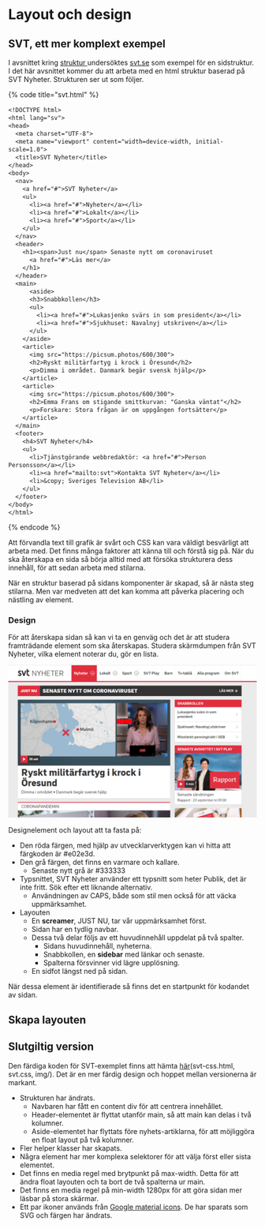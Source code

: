 # Layout och design

## SVT, ett mer komplext exempel

I avsnittet kring [struktur ](../html/struktur.md)undersöktes [svt.se](https://svt.se) som exempel för en sidstruktur. I det här avsnittet kommer du att arbeta med en html struktur baserad på SVT Nyheter. Strukturen ser ut som följer.

{% code title="svt.html" %}
```markup
<!DOCTYPE html>
<html lang="sv">
<head>
  <meta charset="UTF-8">
  <meta name="viewport" content="width=device-width, initial-scale=1.0">
  <title>SVT Nyheter</title>
</head>
<body>
  <nav>
    <a href="#">SVT Nyheter</a>
    <ul>
      <li><a href="#">Nyheter</a></li>
      <li><a href="#">Lokalt</a></li>
      <li><a href="#">Sport</a></li>
    </ul>
  </nav>
  <header>
    <h1><span>Just nu</span> Senaste nytt om coronaviruset
      <a href="#">Läs mer</a>
    </h1>
  </header>
  <main>
      <aside>
      <h3>Snabbkollen</h3>
      <ul>
        <li><a href="#">Lukasjenko svärs in som president</a></li>
        <li><a href="#">Sjukhuset: Navalnyj utskriven</a></li>
      </ul>
    </aside>
    <article>
      <img src="https://picsum.photos/600/300">
      <h2>Ryskt militärfartyg i krock i Öresund</h2>
      <p>Dimma i området. Danmark begär svensk hjälp</p>
    </article>
    <article>
      <img src="https://picsum.photos/600/300">
      <h2>Emma Frans om stigande smittkurvan: "Ganska väntat"</h2>
      <p>Forskare: Stora frågan är om uppgången fortsätter</p>
    </article>
  </main>
  <footer>
    <h4>SVT Nyheter</h4>
    <ul>
      <li>Tjänstgörande webbredaktör: <a href="#">Person Personsson</a></li>
      <li><a href="mailto:svt">Kontakta SVT Nyheter</a></li>
      <li>&copy; Sveriges Television AB</li>
    </ul>
  </footer>
</body>
</html>
```
{% endcode %}

Att förvandla text till grafik är svårt och CSS kan vara väldigt besvärligt att arbeta med. Det finns många faktorer att känna till och förstå sig på.  När du ska återskapa en sida så börja alltid med att försöka strukturera dess innehåll, för att sedan arbeta med stilarna.

När en struktur baserad på sidans komponenter är skapad, så är nästa steg stilarna. Men var medveten att det kan komma att påverka placering och nästling av element.

### Design

För att återskapa sidan så kan vi ta en genväg och det är att studera framträdande element som ska återskapas. Studera skärmdumpen från SVT Nyheter, vilka element noterar du, gör en lista.

![svt.se fr&#xE5;n September 2020](../.gitbook/assets/svt.png)

Designelement och layout att ta fasta på:

* Den röda färgen, med hjälp av utvecklarverktygen kan vi hitta att färgkoden är \#e02e3d.
* Den grå färgen, det finns en varmare och kallare.
  * Senaste nytt grå är \#333333
* Typsnittet, SVT Nyheter använder ett typsnitt som heter Publik, det är inte fritt. Sök efter ett liknande alternativ.
  * Användningen av CAPS, både som stil men också för att väcka uppmärksamhet.
* Layouten
  * En **screamer**, JUST NU, tar vår uppmärksamhet först.
  * Sidan har en tydlig navbar.
  * Dessa två delar följs av ett huvudinnehåll uppdelat på två spalter.
    * Sidans huvudinnehåll, nyheterna.
    * Snabbkollen, en **sidebar** med länkar och senaste.
    * Spalterna försvinner vid lägre upplösning.
  * En sidfot längst ned på sidan.

När dessa element är identifierade så finns det en startpunkt för kodandet av sidan.

## Skapa layouten



## Slutgiltig version

Den färdiga koden för SVT-exemplet finns att hämta [här](https://github.com/jensnti/Webbutveckling/tree/master/exempel)\(svt-css.html, svt.css, img/\). Det är en mer färdig design och hoppet mellan versionerna är markant.

* Strukturen har ändrats.
  * Navbaren har fått en content div för att centrera innehållet.
  * Header-elementet är flyttat utanför main, så att main kan delas i två kolumner.
  * Aside-elementet har flyttats före nyhets-artiklarna, för att möjliggöra en float layout på två kolumner.
* Fler helper klasser har skapats.
* Några element har mer komplexa selektorer för att välja först eller sista elementet.
* Det finns en media regel med brytpunkt på max-width. Detta för att ändra float layouten och ta bort de två spalterna ur main.
* Det finns en media regel på min-width 1280px för att göra sidan mer läsbar på stora skärmar.
* Ett par ikoner används från [Google material icons](https://material.io/resources/icons/). De har sparats som SVG och färgen har ändrats.

